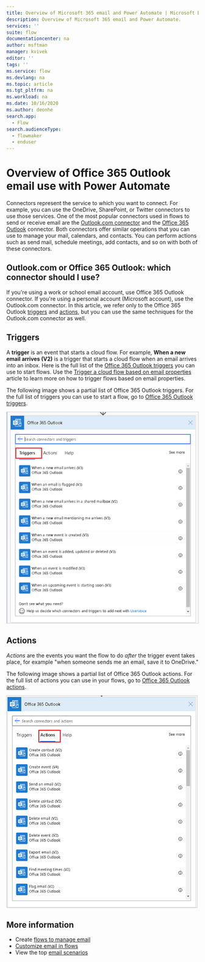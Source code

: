 ```yaml
---
title: Overview of Microsoft 365 email and Power Automate | Microsoft Docs
description: Overview of Microsoft 365 email and Power Automate.
services: ''
suite: flow
documentationcenter: na
author: msftman
manager: kvivek
editor: ''
tags: ''
ms.service: flow
ms.devlang: na
ms.topic: article
ms.tgt_pltfrm: na
ms.workload: na
ms.date: 10/16/2020
ms.author: deonhe
search.app: 
  - Flow
search.audienceType: 
  - flowmaker
  - enduser
---
```

# Overview of Office 365 Outlook email use with Power Automate
<!--note from editor: Not Microsoft 365 Outlook? I can't say which is correct, I'm sorry, but I imagine it ought to match the name in email-triggers.md? Unless it doesn't have to.-->
Connectors represent the service to which you want to connect. For example, you can use the OneDrive, SharePoint, or Twitter connectors to use those services. One of the most popular connectors used in flows to send or receive email are the [Outlook.com connector](https://docs.microsoft.com/connectors/outlook/) and the [Office 365 Outlook](https://docs.microsoft.com/connectors/office365/#connector-in-depth) connector. Both connectors offer similar operations that you can use to manage your mail, calendars, and contacts. You can perform actions such as send mail, schedule meetings, add contacts, and so on with both of these connectors.

## Outlook.com or Office 365 Outlook: which connector should I use?

If you're using a work or school email account, use Office 365 Outlook connector. If you're using a personal account (Microsoft account), use the Outlook.com connector. In this article, we refer only to the Office 365 Outlook [triggers](https://docs.microsoft.com/connectors/office365/#triggers) and [actions](https://docs.microsoft.com/connectors/office365/#actions), but you can use the same techniques for the Outlook.com connector as well.

## Triggers

A **trigger** is an event that starts a cloud flow. For example, **When a new email arrives (V2)** is a trigger that starts a cloud flow when an email arrives into an inbox. Here is the full list of the [Office 365 Outlook triggers](https://docs.microsoft.com/connectors/office365/#triggers) you can use to start flows. Use the [Trigger a cloud flow based on email properties](https://docs.microsoft.com/power-automate/email-triggers) article to learn more on how to trigger flows based on email properties.

The following image shows a partial list of Office 365 Outlook triggers. For the full list of triggers you can use to start a flow, go to [Office 365 Outlook triggers](https://docs.microsoft.com/connectors/office365/#triggers).

![A screenshot of some of the Office 365 Outlook triggers](./media/email/email-triggers.png)

## Actions

*Actions* are the events you want the flow to do *after* the trigger event takes place, for example "when someone sends me an email, save it to OneDrive."

The following image shows a partial list of Office 365 Outlook actions. For the full list of actions you can use in your flows, go to [Office 365 Outlook actions](https://docs.microsoft.com/connectors/office365/#actions).

![A screenshot of some of the Office 365 Outlook actions](./media/email/email-actions.png)

## More information

- Create [flows to manage email](create-email-flows.md)
- [Customize email in flows](email-customization.md)
- View the top [email scenarios](email-top-scenarios.md)
